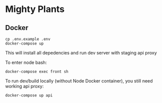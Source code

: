 # Mighty Plants

## Docker

```
cp .env.example .env
docker-compose up
```

This will install all depedencies and run dev server with staging api proxy


To enter node bash:

```
docker-compose exec front sh
```


To run dev/build locally (without Node Docker container), you still need working api proxy:
```
docker-compose up api
```